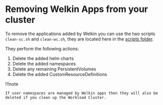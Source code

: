# Removing Welkin Apps from your cluster

<!--clean-up-start-->

To remove the applications added by Welkin you can use the two scripts `clean-sc.sh` and `clean-wc.sh`, they are located here in the [scripts folder](https://github.com/elastisys/compliantkubernetes-apps/tree/main/scripts).

They perform the following actions:

1. Delete the added helm charts
1. Delete the added namespaces
1. Delete any remaining PersistentVolumes
1. Delete the added CustomResourceDefinitions

!!!note

    If user namespaces are managed by Welkin apps then they will also be deleted if you clean up the Workload Cluster.

<!--clean-up-stop-->
